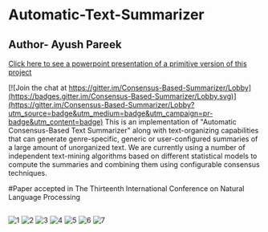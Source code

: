 # Automatic-Text-Summarizer
## Author- Ayush Pareek
[Click here to see a powerpoint presentation of a primitive version of this project ](http://www.slideshare.net/ayushoriginal/abridged-project-pptayush)

[![Join the chat at https://gitter.im/Consensus-Based-Summarizer/Lobby](https://badges.gitter.im/Consensus-Based-Summarizer/Lobby.svg)](https://gitter.im/Consensus-Based-Summarizer/Lobby?utm_source=badge&utm_medium=badge&utm_campaign=pr-badge&utm_content=badge)
This is an implementation of "Automatic Consensus-Based Text Summarizer" along with text-organizing capabilities that can generate genre-specific, generic or user-configured  summaries of a large amount of unorganized text. We are currently using a number of independent text-mining algorithms based on different statistical models to compute the summaries and combining them using configurable consensus techniques. 

#Paper accepted in The Thirteenth International Conference on Natural Language Processing 
##
![1](http://i.imgur.com/eZ8OwLC.jpg)
![2](http://i.imgur.com/ojMhoa9.jpg)
![3](http://i.imgur.com/H5LSmfn.jpg)
![4](http://i.imgur.com/d4bzKzi.jpg)
![5](http://i.imgur.com/YLsBsgw.jpg)
![6](http://i.imgur.com/qCJ5Xcb.jpg)
![7](http://i.imgur.com/nbJNoUz.jpg)
